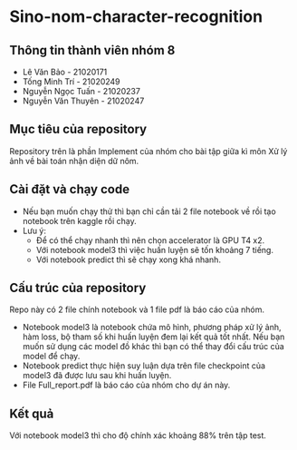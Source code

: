 # Sino-nom-character-recognition

## Thông tin thành viên nhóm 8
- Lê Văn Bảo - 21020171
- Tống Minh Trí - 21020249
- Nguyễn Ngọc Tuấn - 21020237
- Nguyễn Văn Thuyên - 21020247

## Mục tiêu của repository
Repository trên là phần Implement của nhóm cho bài tập giữa kì môn Xử lý ảnh về bài toán nhận diện dữ nôm.

## Cài đặt và chạy code
- Nếu bạn muốn chạy thử thì bạn chỉ cần tải 2 file notebook về rồi tạo notebook trên kaggle rồi chạy.
- Lưu ý: 
    - Để có thể chạy nhanh thì nên chọn accelerator là GPU T4 x2.
    - Với notebook model3 thì việc huấn luyện sẽ tốn khoảng 7 tiếng.
    - Với notebook predict thì sẽ chạy xong khá nhanh.

## Cấu trúc của repository
Repo này có 2 file chính notebook và 1 file pdf là báo cáo của nhóm.
- Notebook model3 là notebook chứa mô hình, phương pháp xử lý ảnh, hàm loss, bộ tham số khi huấn luyện đem lại kết quả tốt nhất.
Nếu bạn muốn sử dụng các model đồ khác thì bạn có thể thay đổi cấu trúc của model để chạy.
- Notebook predict thực hiện suy luận dựa trên file checkpoint của model3 đã được lưu sau khi huấn luyện. 
- File Full_report.pdf là báo cáo của nhóm cho dự án này.

## Kết quả
Với notebook model3 thì cho độ chính xác khoảng 88% trên tập test.